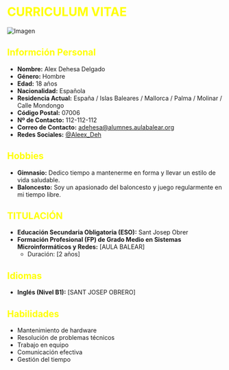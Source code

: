 # <span style="color:yellow">**CURRICULUM VITAE**</span>

![Imagen](https://encrypted-tbn0.gstatic.com/images?q=tbn:ANd9GcSDvXvBhHHOMran8-dWfXgL3BZ-nzXvDwYLMA&usqp=CAU)

## <span style="color:yellow">**Informción Personal**</span>
- **Nombre:** Alex Dehesa Delgado
- **Género:** Hombre
- **Edad:** 18 años
- **Nacionalidad:** Española
- **Residencia Actual:** España / Islas Baleares / Mallorca / Palma / Molinar / Calle Mondongo
- **Código Postal:** 07006
- **Nº de Contacto:** 112-112-112
- **Correo de Contacto:** [adehesa@alumnes.aulabalear.org](mailto:adehesa@alumnes.aulabalear.org)
- **Redes Sociales:** [@Aleex_Deh](https://www.instagram.com/Aleex_Deh)

## <span style="color:yellow">**Hobbies**</span>
- **Gimnasio:** Dedico tiempo a mantenerme en forma y llevar un estilo de vida saludable.
- **Baloncesto:** Soy un apasionado del baloncesto y juego regularmente en mi tiempo libre.

## <span style="color:yellow">**TITULACIÓN**</span>
- **Educación Secundaria Obligatoria (ESO):** Sant Josep Obrer
- **Formación Profesional (FP) de Grado Medio en Sistemas Microinformáticos y Redes:** [AULA BALEAR]
  - Duración: [2 años]


## <span style="color:yellow">**Idiomas**</span>
- **Inglés (Nivel B1):** [SANT JOSEP OBRERO]


## <span style="color:yellow">**Habilidades**</span>
- Mantenimiento de hardware 
- Resolución de problemas técnicos
- Trabajo en equipo
- Comunicación efectiva
- Gestión del tiempo



